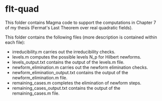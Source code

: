 # flt-quad
This folder contains Magma code to support the computations in Chapter 7 of my thesis (Fermat's Last Theorem over real quadratic fields).

This folder contains the following files (more description is contained within each file):

- irreducibility.m carries out the irreducibility checks.
- levels.m computes the possible levels N_p for Hilbert newforms.
- levels_output.txt contains the output of the levels.m file.
- newform_elimination.m carries out the newform elimination checks.
- newform_elimination_output.txt contains the output of the newform_elimination.m file.
- remaining_cases.m completes the elimination of newform steps.
- remaining_cases_output.txt contains the output of the remaining_cases.m file.
